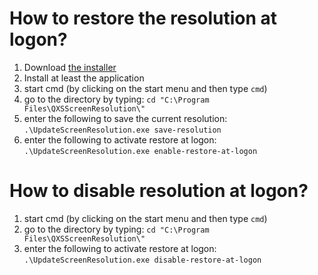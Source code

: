 # How to restore the resolution at logon?

 1. Download [the installer](https://github.com/qxsch/ScreenResolution/raw/master/Binary/ScreenResolutionSetup.msi)
 2. Install at least the application
 3. start cmd (by clicking on the start menu and then type ```cmd```)
 4. go to the directory by typing: ```cd "C:\Program Files\QXSScreenResolution\"```
 5. enter the following to save the current resolution: ```.\UpdateScreenResolution.exe save-resolution```
 6. enter the following to activate restore at logon:  ```.\UpdateScreenResolution.exe enable-restore-at-logon```
 
 

# How to disable resolution at logon?
 1. start cmd (by clicking on the start menu and then type ```cmd```)
 2. go to the directory by typing: ```cd "C:\Program Files\QXSScreenResolution\"```
 3. enter the following to activate restore at logon:  ```.\UpdateScreenResolution.exe disable-restore-at-logon```

